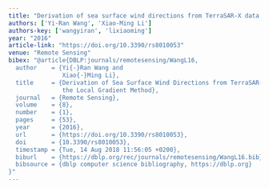 ```yaml
---
title: "Derivation of sea surface wind directions from TerraSAR-X data using the local gradient method"
authors: ['Yi-Ran Wang', 'Xiao-Ming Li']
authors-key: ['wangyiran', 'lixiaoming']
year: "2016"
article-link: "https://doi.org/10.3390/rs8010053"
venue: "Remote Sensing"
bibex: "@article{DBLP:journals/remotesensing/WangL16,
  author    = {Yi{-}Ran Wang and
               Xiao{-}Ming Li},
  title     = {Derivation of Sea Surface Wind Directions from TerraSAR-X Data Using
               the Local Gradient Method},
  journal   = {Remote Sensing},
  volume    = {8},
  number    = {1},
  pages     = {53},
  year      = {2016},
  url       = {https://doi.org/10.3390/rs8010053},
  doi       = {10.3390/rs8010053},
  timestamp = {Tue, 14 Aug 2018 11:56:05 +0200},
  biburl    = {https://dblp.org/rec/journals/remotesensing/WangL16.bib},
  bibsource = {dblp computer science bibliography, https://dblp.org}
}"
---
```

